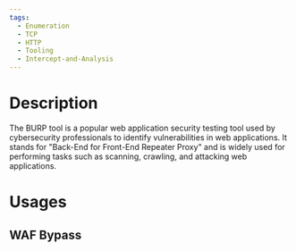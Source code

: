 ```yaml
---
tags:
  - Enumeration
  - TCP
  - HTTP
  - Tooling
  - Intercept-and-Analysis
---
```

# Description

The BURP tool is a popular web application security testing tool used by cybersecurity professionals to identify vulnerabilities in web applications. It stands for "Back-End for Front-End Repeater Proxy" and is widely used for performing tasks such as scanning, crawling, and attacking web applications.


# Usages

## WAF Bypass

